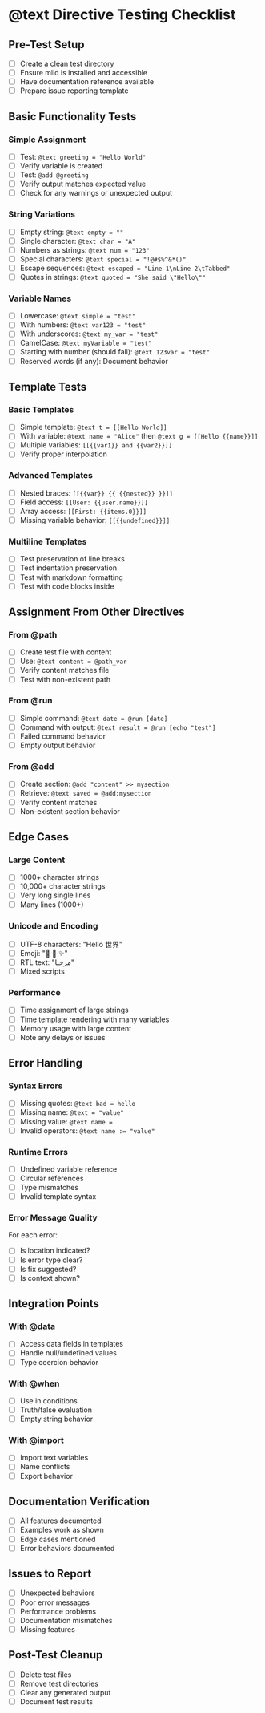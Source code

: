 # @text Directive Testing Checklist

## Pre-Test Setup
- [ ] Create a clean test directory
- [ ] Ensure mlld is installed and accessible
- [ ] Have documentation reference available
- [ ] Prepare issue reporting template

## Basic Functionality Tests

### Simple Assignment
- [ ] Test: `@text greeting = "Hello World"`
- [ ] Verify variable is created
- [ ] Test: `@add @greeting`
- [ ] Verify output matches expected value
- [ ] Check for any warnings or unexpected output

### String Variations
- [ ] Empty string: `@text empty = ""`
- [ ] Single character: `@text char = "A"`
- [ ] Numbers as strings: `@text num = "123"`
- [ ] Special characters: `@text special = "!@#$%^&*()"`
- [ ] Escape sequences: `@text escaped = "Line 1\nLine 2\tTabbed"`
- [ ] Quotes in strings: `@text quoted = "She said \"Hello\""`

### Variable Names
- [ ] Lowercase: `@text simple = "test"`
- [ ] With numbers: `@text var123 = "test"`
- [ ] With underscores: `@text my_var = "test"`
- [ ] CamelCase: `@text myVariable = "test"`
- [ ] Starting with number (should fail): `@text 123var = "test"`
- [ ] Reserved words (if any): Document behavior

## Template Tests

### Basic Templates
- [ ] Simple template: `@text t = [[Hello World]]`
- [ ] With variable: `@text name = "Alice"` then `@text g = [[Hello {{name}}]]`
- [ ] Multiple variables: `[[{{var1}} and {{var2}}]]`
- [ ] Verify proper interpolation

### Advanced Templates
- [ ] Nested braces: `[[{{var}} {{ {{nested}} }}]]`
- [ ] Field access: `[[User: {{user.name}}]]`
- [ ] Array access: `[[First: {{items.0}}]]`
- [ ] Missing variable behavior: `[[{{undefined}}]]`

### Multiline Templates
- [ ] Test preservation of line breaks
- [ ] Test indentation preservation
- [ ] Test with markdown formatting
- [ ] Test with code blocks inside

## Assignment From Other Directives

### From @path
- [ ] Create test file with content
- [ ] Use: `@text content = @path_var`
- [ ] Verify content matches file
- [ ] Test with non-existent path

### From @run
- [ ] Simple command: `@text date = @run [date]`
- [ ] Command with output: `@text result = @run [echo "test"]`
- [ ] Failed command behavior
- [ ] Empty output behavior

### From @add
- [ ] Create section: `@add "content" >> mysection`
- [ ] Retrieve: `@text saved = @add:mysection`
- [ ] Verify content matches
- [ ] Non-existent section behavior

## Edge Cases

### Large Content
- [ ] 1000+ character strings
- [ ] 10,000+ character strings
- [ ] Very long single lines
- [ ] Many lines (1000+)

### Unicode and Encoding
- [ ] UTF-8 characters: "Hello 世界"
- [ ] Emoji: "🚀 🌟 ✨"
- [ ] RTL text: "مرحبا"
- [ ] Mixed scripts

### Performance
- [ ] Time assignment of large strings
- [ ] Time template rendering with many variables
- [ ] Memory usage with large content
- [ ] Note any delays or issues

## Error Handling

### Syntax Errors
- [ ] Missing quotes: `@text bad = hello`
- [ ] Missing name: `@text = "value"`
- [ ] Missing value: `@text name =`
- [ ] Invalid operators: `@text name := "value"`

### Runtime Errors
- [ ] Undefined variable reference
- [ ] Circular references
- [ ] Type mismatches
- [ ] Invalid template syntax

### Error Message Quality
For each error:
- [ ] Is location indicated?
- [ ] Is error type clear?
- [ ] Is fix suggested?
- [ ] Is context shown?

## Integration Points

### With @data
- [ ] Access data fields in templates
- [ ] Handle null/undefined values
- [ ] Type coercion behavior

### With @when
- [ ] Use in conditions
- [ ] Truth/false evaluation
- [ ] Empty string behavior

### With @import
- [ ] Import text variables
- [ ] Name conflicts
- [ ] Export behavior

## Documentation Verification
- [ ] All features documented
- [ ] Examples work as shown
- [ ] Edge cases mentioned
- [ ] Error behaviors documented

## Issues to Report
- [ ] Unexpected behaviors
- [ ] Poor error messages
- [ ] Performance problems
- [ ] Documentation mismatches
- [ ] Missing features

## Post-Test Cleanup
- [ ] Delete test files
- [ ] Remove test directories
- [ ] Clear any generated output
- [ ] Document test results